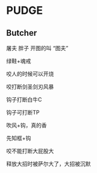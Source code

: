 # PUDGE
## Butcher



屠夫	胖子	开图的叫 “图夫”

绿鞋+魂戒



咬人的时候可以开烧

咬打断剑圣剑刃风暴

钩子打断白牛C

钩子可打断TP

吹风+钩，真的香

先知框+钩

咬不能打断大屁股大

释放大招时被萨尔大了，大招被沉默
